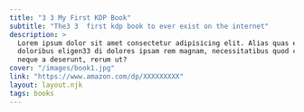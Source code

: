 ```yaml
---
title: "3 3 My First KDP Book"
subtitle: "The3 3  first kdp book to ever exist on the internet"
description: >
  Lorem ipsum dolor sit amet consectetur adipisicing elit. Alias quas est
  doloribus eligen33 di dolores ipsam rem magnam, necessitatibus quod commodi
  neque a deserunt, rerum ut?
cover: "/images/book1.jpg"
link: "https://www.amazon.com/dp/XXXXXXXXX"
layout: layout.njk
tags: books
---
```

